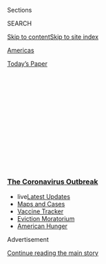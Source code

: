 <div id="app">

<div>

<div>

<div>

<div class="NYTAppHideMasthead css-1q2w90k e1suatyy0">

<div class="section css-ui9rw0 e1suatyy2">

<div class="css-eph4ug er09x8g0">

<div class="css-6n7j50">

</div>

<span class="css-1dv1kvn">Sections</span>

<div class="css-10488qs">

<span class="css-1dv1kvn">SEARCH</span>

</div>

[Skip to content](#site-content)[Skip to site
index](#site-index)

</div>

<div id="masthead-section-label" class="css-1wr3we4 eaxe0e00">

[Americas](https://www.nytimes3xbfgragh.onion/section/world/americas)

</div>

<div class="css-10698na e1huz5gh0">

</div>

</div>

<div id="masthead-bar-one" class="section hasLinks css-15hmgas e1csuq9d3">

<div class="css-uqyvli e1csuq9d0">

</div>

<div class="css-1uqjmks e1csuq9d1">

</div>

<div class="css-9e9ivx">

[](https://myaccount.nytimes3xbfgragh.onion/auth/login?response_type=cookie&client_id=vi)

</div>

<div class="css-1bvtpon e1csuq9d2">

[Today’s
Paper](https://www.nytimes3xbfgragh.onion/section/todayspaper)

</div>

</div>

</div>

</div>

<div data-aria-hidden="false">

<div id="site-content" data-role="main">

<div>

<div class="css-1aor85t" style="opacity:0.000000001;z-index:-1;visibility:hidden">

<div class="css-1hqnpie">

<div class="css-epjblv">

<span class="css-17xtcya">[Americas](/section/world/americas)</span><span class="css-x15j1o">|</span><span class="css-fwqvlz">Coronavirus
in Brazil: What You Need to
Know</span>

</div>

<div class="css-k008qs">

<div class="css-1iwv8en">

<span class="css-18z7m18"></span>

<div>

</div>

</div>

<span class="css-1n6z4y">https://nyti.ms/3eeU0hD</span>

<div class="css-1705lsu">

<div class="css-4xjgmj">

<div class="css-4skfbu" data-role="toolbar" data-aria-label="Social Media Share buttons, Save button, and Comments Panel with current comment count" data-testid="share-tools">

  - 
  - 
  - 
  - 
    
    <div class="css-6n7j50">
    
    </div>

  - 

</div>

</div>

</div>

</div>

</div>

</div>

<div class="css-13pd83m">

<div class="css-l9svim">

### [<span class="css-pa1jbp"><span class="css-1rxm0ex">The Coronavirus</span><span class="css-1rxm0ex"> Outbreak</span></span>](https://www.nytimes3xbfgragh.onion/news-event/coronavirus?name=styln-coronavirus-national&region=TOP_BANNER&block=storyline_menu_recirc&action=click&pgtype=Article&impression_id=4ef19c10-f1d0-11ea-bd53-232e4c613195&variant=undefined)

  - <span class="css-ousu42"><span class="css-12clwdu">live</span>[Latest
    Updates](https://www.nytimes3xbfgragh.onion/2020/09/08/world/covid-19-coronavirus.html?name=styln-coronavirus-national&region=TOP_BANNER&block=storyline_menu_recirc&action=click&pgtype=Article&impression_id=4ef1c320-f1d0-11ea-bd53-232e4c613195&variant=undefined)</span>
  - <span class="css-ousu42">[Maps and
    Cases](https://www.nytimes3xbfgragh.onion/interactive/2020/us/coronavirus-us-cases.html?name=styln-coronavirus-national&region=TOP_BANNER&block=storyline_menu_recirc&action=click&pgtype=Article&impression_id=4ef1c321-f1d0-11ea-bd53-232e4c613195&variant=undefined)</span>
  - <span class="css-ousu42">[Vaccine
    Tracker](https://www.nytimes3xbfgragh.onion/interactive/2020/science/coronavirus-vaccine-tracker.html?name=styln-coronavirus-national&region=TOP_BANNER&block=storyline_menu_recirc&action=click&pgtype=Article&impression_id=4ef1c322-f1d0-11ea-bd53-232e4c613195&variant=undefined)</span>
  - <span class="css-ousu42">[Eviction
    Moratorium](https://www.nytimes3xbfgragh.onion/2020/09/02/your-money/eviction-moratorium-covid.html?name=styln-coronavirus-national&region=TOP_BANNER&block=storyline_menu_recirc&action=click&pgtype=Article&impression_id=4ef1c323-f1d0-11ea-bd53-232e4c613195&variant=undefined)</span>
  - <span class="css-ousu42">[American
    Hunger](https://www.nytimes3xbfgragh.onion/interactive/2020/09/02/magazine/food-insecurity-hunger-us.html?name=styln-coronavirus-national&region=TOP_BANNER&block=storyline_menu_recirc&action=click&pgtype=Article&impression_id=4ef1c324-f1d0-11ea-bd53-232e4c613195&variant=undefined)</span>

</div>

</div>

<div id="top-wrapper" class="css-1sy8kpn">

<div id="top-slug" class="css-l9onyx">

Advertisement

</div>

[Continue reading the main
story](#after-top)

<div class="ad top-wrapper" style="text-align:center;height:100%;display:block;min-height:250px">

<div id="top" class="place-ad" data-position="top" data-size-key="top">

</div>

</div>

<div id="after-top">

</div>

</div>

<div>

<div id="sponsor-wrapper" class="css-1hyfx7x">

<div id="sponsor-slug" class="css-19vbshk">

Supported by

</div>

[Continue reading the main
story](#after-sponsor)

<div id="sponsor" class="ad sponsor-wrapper" style="text-align:center;height:100%;display:block">

</div>

<div id="after-sponsor">

</div>

</div>

<div class="css-186x18t">

</div>

<div class="css-1vkm6nb ehdk2mb0">

# Coronavirus in Brazil: What You Need to Know

</div>

How did Brazil become a global epicenter of the outbreak? After seeming
to ease, is the virus making a comeback?

<div class="css-18e8msd">

<div class="css-vp77d3 epjyd6m0">

<div class="css-1baulvz">

By <span class="css-1baulvz last-byline" itemprop="name">Manuela
Andreoni</span>

</div>

</div>

  - Sept. 1,
    2020

  - 
    
    <div class="css-4xjgmj">
    
    <div class="css-pvvomx" data-role="toolbar" data-aria-label="Social Media Share buttons, Save button, and Comments Panel with current comment count" data-testid="share-tools">
    
      - 
      - 
      - 
      - 
        
        <div class="css-6n7j50">
        
        </div>
    
      - 
    
    </div>
    
    </div>

</div>

</div>

<div class="section meteredContent css-1r7ky0e" name="articleBody" itemprop="articleBody">

<div class="css-19qgada">

### Here’s what you need to know:

  - [A world leader in infections and deaths.](#link-6cf7a36a)
  - [The president scorned the virus, then got it
    himself.](#link-7aa8053f)
  - [How did Brazil get here?](#link-1c5e3f23)
  - [What is the country doing to fight the outbreak?](#link-6a723006)
  - [What have been the consequences of Brazil’s
    response?](#link-41ddb021)

</div>

<div class="css-79elbk" data-testid="photoviewer-wrapper">

<div class="css-z3e15g" data-testid="photoviewer-wrapper-hidden">

</div>

<div class="css-1a48zt4 ehw59r15" data-testid="photoviewer-children">

![<span class="css-16f3y1r e13ogyst0" data-aria-hidden="true">Gravediggers
and mourners at a burial in São Paulo in
July.</span><span class="css-cnj6d5 e1z0qqy90" itemprop="copyrightHolder"><span class="css-1ly73wi e1tej78p0">Credit...</span><span>Victor
Moriyama for The New York
Times</span></span>](https://static01.graylady3jvrrxbe.onion/images/2020/08/18/world/00brazil-explainer-new/merlin_174332442_11f6fd1f-a6a6-4e92-ac6f-8e741930dbb0-articleLarge.jpg?quality=75&auto=webp&disable=upscale)

</div>

</div>

<div class="css-1fanzo5 StoryBodyCompanionColumn">

<div class="css-53u6y8">

## A world leader in infections and deaths.

Latin America became [an epicenter of the coronavirus
pandemic](https://www.nytimes3xbfgragh.onion/2020/05/12/world/americas/latin-america-virus-death.html)
in May, driven by [Brazil’s ballooning
caseload](https://www.nytimes3xbfgragh.onion/interactive/2020/world/americas/brazil-coronavirus-cases.html),
as the number of known infections in Europe fell. Six months after its
first known case, Brazil has had at least 3.9 million cases — more than
all of Europe — and over 121,000 deaths.

The day after the country passed 100,000 deaths, President Jair
Bolsonaro posted a message on
[Facebook](https://www.facebookcorewwwi.onion/jairmessias.bolsonaro/posts/2045837842231858)
defending his government’s response to the virus. “There was no shortage
of resources, equipment or medication,” he wrote.

In early June, Brazil<span class="css-8l6xbc evw5hdy0"> </span>began
averaging about 1,000 deaths per day from Covid-19, joining the United
States — and later India<span class="css-8l6xbc evw5hdy0"> </span>— as
the countries with the world’s worst death toll.

Then came signs the spread of the virus was easing in Brazil.

By late August, the Ministry of Health said the weekly number of cases
had finally started to fall. Thirteen of the country’s 26 states have
seen cases decrease; another seven, and the capital, Brasília, have been
stable.

</div>

</div>

<div class="css-1fanzo5 StoryBodyCompanionColumn">

<div class="css-53u6y8">

“We need to see how the disease will behave in the next two or three
weeks to confirm there is a significant drop,” Secretary of Health
Surveillance Arnaldo Medeiros told reporters.

The trend was confirmed by an Imperial College London study that put
Brazil’s contagion rate below 1.0, local news media reported. That means
every 100 people infected with the virus are passing it on to fewer than
100 additional people, slowing the epidemic.

Now, numbers from Brazil’s surveillance system on the hospitalization of
people with respiratory syndromes suggest that some cities might be
facing a new wave of the virus. Because the surveillance system does not
depend on testing for the virus, it can be quicker to spot trends.

The data suggests that, in some state capitals, like Rio de Janeiro, the
number of cases has plateaued at a high level. Other, like Maceió and
Palmas, are now reporting a similar or even a higher number of cases
then they had in their first wave.

Marcelo Gomes, who analyses data at Fiocruz, a government institute that
studies health care trends, says the numbers are a warning that the
recent fall in the number of Covid-19 cases should not be taken as
“carte blanche” to resume normal life.

</div>

</div>

<div class="css-1fanzo5 StoryBodyCompanionColumn">

<div class="css-53u6y8">

“The numbers only fell because we acted,” he said. “If we change our
attitude again the number of cases can go up
again.”

<div id="NYT_MAIN_CONTENT_1_REGION" class="css-9tf9ac">

<div>

<div id="styln-covid-updates-world" class="section interactive-content interactive-size-medium css-1ftcdic">

<div class="css-17ih8de interactive-body">

<div id="styln-briefing-block" data-asset-id="QXJ0aWNsZTpueXQ6Ly9hcnRpY2xlLzczNDIwODc0LTQ1NGYtNTQ4Ny1hYzExLTM0Mzg2ODUxZDI3ZA==">

<div class="briefing-block-header-section">

# [Latest Updates: The Coronavirus Outbreak](https://www.nytimes3xbfgragh.onion/2020/09/08/world/covid-19-coronavirus.html?action=click&pgtype=Article&state=default&region=MAIN_CONTENT_1&context=storylines_live_updates)

<div class="briefing-block-ts">

Updated 2020-09-08T12:22:35.182Z

</div>

</div>

  - [Trillions of dollars separate lawmakers’ proposals for virus
    relief.](https://www.nytimes3xbfgragh.onion/2020/09/08/world/covid-19-coronavirus.html?action=click&pgtype=Article&state=default&region=MAIN_CONTENT_1&context=storylines_live_updates#link-46162376)
  - [Nine drugmakers pledge to thoroughly vet any coronavirus
    vaccine.](https://www.nytimes3xbfgragh.onion/2020/09/08/world/covid-19-coronavirus.html?action=click&pgtype=Article&state=default&region=MAIN_CONTENT_1&context=storylines_live_updates#link-679303d7)
  - [‘The lockdown killed my father’: Farmer suicides add to India’s
    virus
    misery.](https://www.nytimes3xbfgragh.onion/2020/09/08/world/covid-19-coronavirus.html?action=click&pgtype=Article&state=default&region=MAIN_CONTENT_1&context=storylines_live_updates#link-1c973131)

<div class="briefing-block-footer">

<div class="briefing-block-footer-meta">

[See more
updates](https://www.nytimes3xbfgragh.onion/2020/09/08/world/covid-19-coronavirus.html?action=click&pgtype=Article&state=default&region=MAIN_CONTENT_1&context=storylines_live_updates)

</div>

<div class="briefing-block-briefinglinks">

<span>More live coverage:</span>
[Markets](https://www.nytimes3xbfgragh.onion/live/2020/09/08/business/stock-market-today-coronavirus?action=click&pgtype=Article&state=default&region=MAIN_CONTENT_1&context=storylines_live_updates)

</div>

</div>

</div>

</div>

</div>

</div>

</div>

Shopping malls and restaurants reopened and beaches started to draw
crowds again,

And so far, four states have allowed schools to reopen — but mostly
private ones, which cater to less than 20 percent of children in a
state. Twelve states have announced plans to reopen at least some
schools by October.

In several cities, teachers have gone to court in an effort not to be
forced to return to classrooms while the virus is still spreading. In
Manaus, public-school teachers have protested the reopening of schools
after several people who went back to work tested positive for the
virus.

The virus has also spread to the vast countryside and in smaller towns.
Now, almost all of Brazil’s more than 5,600 cities have reported
Covid-19 cases.

More than 90 percent of Brazil’s cities lack intensive care units, and
more than half didn’t have ventilators until February, according to a
study by Fiocruz.<span class="css-8l6xbc evw5hdy0"> </span>Some
[hospital systems have come close to running
out](https://www1.folha.uol.com.br/cotidiano/2020/06/noves-estados-estao-com-mais-de-80-das-utis-lotadas.shtml)of
intensive care
beds.

</div>

</div>

<div class="audioFigureHeading">

<div class="css-1et479a">

![](https://static01.graylady3jvrrxbe.onion/images/2017/01/29/podcasts/the-daily-album-art/the-daily-album-art-articleInline-v2.jpg?quality=75&auto=webp&disable=upscale)

</div>

### Listen to ‘The Daily’: What Went Wrong in Brazil

<span class="css-59o34k">Despite a history of success in public health
crises, the country has one of the world’s worst coronavirus
outbreaks.</span>

</div>

<div class="css-qe9gm7">

<div>

<div class="css-1g7y0i5 e1drnplw0">

<div class="css-1ceswkc e1drnplw1">

</div>

<div class="css-f2fzwx e1drnplw2">

<div data-aria-labelledby="modal-title" data-role="region">

<div id="modal-title" class="css-mln36k">

transcript

</div>

<div class="css-pbq7ev">

</div>

<span>Back to The
Daily</span>

<div class="css-f6lhej">

<div class="css-1ialerq">

<div class="css-1701swk">

bars

</div>

<div>

<div class="css-1t7yl1y">

0:00/29:24

</div>

<div class="css-og85jy">

\-29:24

</div>

</div>

</div>

</div>

<div class="css-15fbio0">

<div class="css-1p4nyns">

transcript

## Listen to ‘The Daily’: What Went Wrong in Brazil

### Hosted by Michael Barbaro; produced by Rachel Quester and Adizah Eghan, with help from Robert Jimison and Sydney Harper; and edited by Liz O. Baylen and Lisa Tobin

#### Despite a history of success in public health crises, the country has one of the world’s worst coronavirus outbreaks.

</div>

  - michael barbaro  
    From The New York Times, I’m Michael Barbaro. This is “The Daily.”
    
    Today: Brazil has a long and distinguished history of navigating
    public health crises, until now. Ernesto Londoño on what went wrong
    with the coronavirus.
    
    It’s Thursday, July 2.
    
    OK, Ernesto, as we’re talking, Brazil is second only to the U.S. in
    cases of Covid-19. Where do we need to start to understand how we
    got here?

  - ernesto londoño  
    Well, Michael, while we’re seeing kind of the first concerns about
    coronavirus rippling beyond China, it was the farthest thing from
    Brazilians’ minds. You know, it’s the peak of summer in the southern
    hemisphere and especially in February —

  - archived recording  
    \[CARNIVAL MUSIC\]

ernesto londoño

People are in party mode.

  - archived recording  
    \[CARNIVAL MUSIC\]

ernesto londoño

You know, all across Brazil in the big cities, people are celebrating
Carnival, which turns into this weeks-long celebration.

You know, the beaches are thronged. There’s block parties on the street
where everybody is dancing, and there’s a lot of people kissing
strangers. Everybody is sort of a sweaty mess. There’s a lot of heavy
drinking. And just about the time when people are starting to sort of
nurse their post-Carnival hangover in late February, the first case is
diagnosed in São Paolo, in Brazil’s largest city. And the first case
involves a man who had traveled home from Italy. And I don’t think there
were panic alarms that went off initially, but that quickly changed in
early March. And it changed as a result of an extraordinary trip.

The Brazilian president, Jair Bolsonaro, traveled with a large entourage
to Florida, where he dined in Mar-a-Lago with President Trump.

  - archived recording (donald trump)  
    He’s doing a fantastic job, great job. Brazil loves him, and the
    U.S.A. loves him.

michael barbaro

And as they come back from that trip, a number of people who have been
part of that delegation start testing positive.

  - archived recording 1  
    The latest sign of the spread of the virus is it is reaching and
    threatening the most powerful offices in the world.

  - archived recording 2  
    There are new virus concerns stemming from the meeting President
    Trump had with a delegation from Brazil in Florida.

  - archived recording 3  
    This video shows Mr. Trump last weekend at Mar-a-Lago next to a man
    who has since tested positive for the virus. He is the press
    secretary for Brazil’s president.

  - archived recording 4  
    We now know that a dozen Brazilians who were there have tested
    positive for the virus.

ernesto londoño

So Brazil really becomes sort of consumed because their leadership, the
people running the country all of a sudden started falling sick. But
even as the virus is clearly within the halls of power, the president is
not expressing any alarm. Quite the contrary.

  - archived recording (jair bolsonaro)  
    \[IN PORTUGUESE\]

  - archived recording (translator)  
    My obligation as head of state is to anticipate problems, to bring
    the truth to the Brazilian people. But this truth should not incite
    panic.

ernesto londoño

President Bolsonaro starts calling this virus something that the media
was obsessed with in order to bring down his popularity numbers.

  - archived recording (jair bolsonaro)  
    \[IN PORTUGUESE\]

ernesto londoño

He called it a fantasy. He said, this is a measly cold. He said, even if
I were to get this virus, because I have an athlete’s background, I
would shake it off within days.

michael barbaro

Huh.

  - archived recording (jair bolsonaro)  
    \[IN PORTUGUESE\]

ernesto londoño

(PARAPHRASING PRESIDENT JAIR BOLSONARO) This is nothing to worry about,
and this is not something that justifies shutting the country down for.

And on the other hand, you had mayors and governors saying, actually, we
have to listen to the scientists. We have to shut down businesses. We
have to keep people home. We have to act now if we want to save lives.
But it was really hard to enforce when you had the president trying to
persuade Brazilians that this was all a mistake and that they shouldn’t
be listening to these local leaders.

So what this did was it really polarized Brazilian society. You had
people who are very loyal to the president, essentially taking his side
and sort of feeling empowered not to be quarantined, not to have to stay
at home, not to have to give up their jobs. But on the other hand, you
had a lot of people who despise the president and who became very
worried.

So by late March, something really striking started happening across the
country in big cities.

  - archived recording  
    \[PROTESTORS BANGING ON POTS\]

ernesto londoño

People protesting by banging pots from their windows. It was the only
way that people who were actually taking this virus seriously and were
worried about it could make their voices viewed. So every night like
clockwork at about 8:30 p.m., I would hear from my window people banging
pots and screaming, out with Bolsonaro, out with Bolsonaro\!

And it was a really striking sounded. It almost sounded primal. It was
like these voices piercing through the night, and voices that kind of
conveyed a degree of despair and anguish.

  - archived recording  
    \[PROTESTORS BANGING ON POTS\]

ernesto londoño

So that’s when we start seeing that much of the country was not feeling
safe in Bolsonaro’s hands at a moment of crisis.

michael barbaro

And did this approach from the president, from Bolsonaro, did it
surprise you?

ernesto londoño

Well, I think we’ve learned not to be terribly surprised by anything
that Bolsonaro does. As you might remember, he’s a far-right populist
leader who has been very divisive ever since he was elected in 2018. But
it was very surprising that Brazil would be caught flat-footed in a
health care crisis of this magnitude. And the reason for that is that
the country has, in the past, risen to the challenge of very serious
health care challenges, and deployed its pretty robust and very
sophisticated public health care service to go after really complicated
problems with very innovative solutions.

I’ll give you a couple of examples. Back in the ‘90s when the first
H.I.V. medicines were on the market and were allowing people to live
healthy and productive lives, these drugs were very expensive for people
in poor countries. And Brazil took a pretty maverick approach to this.
Brazil essentially challenged to the drug companies and said, we think
that this is a matter of human rights, and people should have access to
lifesaving medicine without having to fill your pockets for years on
end. So that argument was so powerful. It led to drug manufacturers
making concessions, and that led to these drugs becoming cheaper and
more widely available. And Brazil scored a pretty significant victory on
the world stage by taking what was a pretty bold stance at the time.

More recently, Brazil had to contend with the Zika crisis, which led to
babies being born with deformities that were very, very difficult to
manage. And once again, it threw everything it had in the way of
scientific expertise. And one of the most interesting solutions that
Brazil came up with was genetically modified mosquitoes. And the plan
was that by creating a genetically altered breed of mosquitoes, they
would be preventing the dangerous types of mosquitoes from reproducing,
and in doing so, sort of gradually stamp out Zika from areas where
people were catching it.

So in recent decades, Brazil has been regarded as a really top-tier
player when it came to standing up to really complicated health care
challenges and to rising to the challenge, even for a country that has
enormous problems. You know, lots of people live in poverty. Lots of
people don’t have access to clean water. But when it came to saving
lives, Brazil has a proven track record of acting in a bold and decisive
way.

But this year, we’ve seen something very different.

michael barbaro

We’ll be right back.

So Ernesto, what explains why Brazil’s leader would take this
essentially denialist approach to the pandemic, especially in light of
Brazil’s very long history of so aggressively confronting public health
crises?

ernesto londoño

Bolsonaro was elected as a typical populist, who took the reins of a
country that had been reeling from a really brutal economic recession
and was only starting to sort of sputter back to life on his watch. So I
think for him and his followers, the idea of an economic unraveling on
his watch, considering how polarizing a figure he is, was just ruinous.
I think he felt that if businesses shut down and jobs disappeared in
very significant numbers, his base of support would crumble. And I think
another element that might inform Bolsonaro’s behavior is he’s somebody
who has always looked up to President Trump for cues on how he should
respond to things.

michael barbaro

Interesting.

ernesto londoño

And President Trump was also taking the approach that this virus was not
that big a deal, that this was going to disappear by itself. So you
know, there’s a striking similarity in how these two embattled leaders
are selling this crisis to their bases and to the broader audience that
listens to them.

michael barbaro

Right. And in both cases, and it sounds like especially for Bolsonaro, a
strong economy is the basis for his staying in office, for being a
leader. And a strong economy and a very strong reaction to this pandemic
are almost, by definition, incompatible. So in his mind, the greatest
threat to his power is an economy that starts to sputter and stop, not a
virus that may infect and start to kill the people of Brazil?

ernesto londoño

That’s right, but there’s another element at play here. President
Bolsonaro has been consumed by political scandals, pretty much from the
beginning of his administration. And in recent months, he’s begun to
face some legislative and criminal investigations that have called into
question his ability to serve out his term. One of these involves an
investigation into a money laundering scheme that one of his sons is a
target for. And the president is also now being investigated by the
Supreme Court over his efforts to switch a police chief, in what his
former justice minister thought was an abuse of power and an effort to
shield his family members and allies from corruption investigations.

So as the virus really starts taking hold of the country, you’re left
with a president who is also in a really politically precarious
situation, and who is clinging onto his hopes for a strong economy — an
economy that won’t go off the rails — because he sees that as the key to
his political survival.

michael barbaro

So given all that, Ernesto, how does Bolsonaro’s approach here play out
inside Brazil’s public health system? What does it look like?

ernesto londoño

Well, you have this extraordinary split-screen reality. On the one hand,
you have the health minister going on television every night during
press conferences —

  - archived recording (luiz mandetta)  
    (IN PORTUGUESE) There is nothing that will influence this response
    more than how the Brazilian society will behave in the next month or
    in a few days.

ernesto londoño

— preaching the merits of social distancing, saying quarantines are the
only tried-and-tested tool we can throw at this virus right now, people
who can stay at home should stay at home, business shutdowns make
perfect sense.

  - archived recording (luiz mandetta)  
    (IN PORTUGUESE) We need to have focus, discipline and science.

ernesto londoño

So you essentially had a health minister who was adhering to the
conventional wisdom and the scientific consensus on what countries
should be doing.

  - archived recording (luiz mandetta)  
    (IN PORTUGUESE) So that we can get out of this situation together.

ernesto londoño

On the other hand, you had the president leaving the palace and joining
pro-government demonstrations.

  - archived recording  
    \[CHEERING\]

ernesto londoño

You had him shaking hands. He certainly wasn’t wearing a mask at that
point.

And the only thing he’s really expressing interest in as sort of a cure
for the virus is the anti-malaria drug hydroxychloroquine, which he goes
as far as ordering the armed forces to mass produce, even though there’s
really no scientific consensus that this is a good idea. And there’s
some signals that it could actually be dangerous for coronavirus
patients. So it became this unsustainable rift where people were asking
the health minister, how on earth should we expect Brazilians to listen
to what you’re asking them to do when they’re seeing their president
take the exact opposite approach?

And it reaches a breaking point in mid-April. The health minister, in
the midst of a rising epidemic that is starting to spiral out of
control, gets fired.

michael barbaro

Huh.

  - archived recording (luiz mandetta)  
    \[IN PORTUGUESE\]

ernesto londoño

You know, and on his way out, he delivered a pretty blistering
indictment of the president’s handling of this. And he essentially said,
I stayed in as long as I could to try to keep Brazil on a responsible
path, to try to work within the margins of my authorities, but I can no
longer serve under this president because we are too far apart when it
comes to our vision and our values on this.

  - archived recording (luiz mandetta)  
    Thank you very much, and thank you very much to the ministry of
    health.

ernesto londoño

So with the first health minister getting tossed out, the president
appoints a new minister who’s a physician, who had very little name
recognition and had never sort of run a large bureaucracy. He often
looks like he has a deer-in-the-headlights look. Brazilians started
making fun of him in memes online. It just never felt like he was
getting any traction or laying out a vision. And just short of
completing a month on the job, he convenes a press conference and says —

  - archived recording (nelson teich)  
    (IN PORTUGUESE) Life is made of choices, and today I chose to leave.
    So you tell me if I didn’t do my best during this phase, during this
    period.

ernesto londoño

(PARAPHRASING NELSON TEICH) This is as far as I can go.

  - archived recording (nelson teich)  
    (IN PORTUGUESE) Its not easy to be heading a secretariat like this
    in such a difficult period.

ernesto londoño

Doesn’t really give a clear explanation for why he’s leaving, but it’s
pretty clear that he, too, just couldn’t live with being the face of
this response that was being led by the president.

  - archived recording (nelson teich)  
    It was an honor for me to have been part of this. Thank you.

michael barbaro

So this is definitively not going well. You’re churning through two
health ministers in the middle of a deadly pandemic.

ernesto londoño

Yeah, and the numbers are just spiraling.

  - archived recording 1  
    Brazil now has the most cases of coronavirus in South America with
    more than 5,800 confirmed Covid-19 cases and growing.

  - archived recording 2  
    A new study out over the last couple of days showing that Brazil
    might have eight times more cases that have so far been recorded.

  - archived recording 3  
    Brazil has officially reported about 4,500 deaths. The true number
    are believed to be much higher, due to the lack of testing.

  - archived recording 4  
    Topping 90,000 confirmed cases and with more than 6,000 deaths.

  - archived recording 5  
    100,000 with more than 7,000 deaths.

  - archived recording 6  
    Brazil now has more confirmed cases of coronavirus deaths than
    China.

ernesto londoño

You know, at this point —

  - archived recording  
    Well, as the number of coronavirus cases goes up in Brazil, so does
    the threat to communities in the Amazon region.

ernesto londoño

— you start seeing real strain in some states.

  - archived recording  
    Already, the biggest city, Manaus, has seen its health system
    collapse.

ernesto londoño

Up in the Amazon, for example, grave diggers started digging mass graves
because people were dying so quickly that officials were completely
overwhelmed at hospitals and funeral homes.

  - archived recording  
    In Rio de Janeiro, hundreds of men, women, and children stood on a
    line to get food and water.

ernesto londoño

So —

  - archived recording  
    Health systems across the country are struggling.

ernesto londoño

— you know, across the country in some cities, panic really starts
setting in.

  - archived recording  
    But experts don’t expect Brazil to reach the peak for a few weeks
    yet.

ernesto londoño

And at the national level, the health ministry is without a minister.
And instead of appointing another expert in the field, the president
leaves the ministry in the hands of an active duty army general who was
an expert in logistics but had no real track record when it came to
medicine. And one of the first things the ministry does when it is
essentially run by this army general is endorse this anti-malaria pill,
hydroxychloroquine, and say that health care professionals in the
country should give it to all coronavirus patients who want it at any
stage of contagion.

michael barbaro

So on his third try, he finally found a health minister willing to take
that position.

ernesto londoño

Absolutely. And he had a general on the job, and the general had to take
orders from the president.

michael barbaro

And has Bolsonaro backtracked at all as these infection numbers have
surged, as the death toll has risen? Or has he stayed with this same
approach as he started with?

ernesto londoño

There have been times when he has acknowledged that this is a very
significant problem and this is a crisis, but he has been very
consistent in saying that it is crucial to save the economy and to put
economic recovery ahead of fighting the virus.

At one point, when there had been sort of a milestone in the death toll,
somebody asked him outside the palace what he thought, and he said, so
what? What do you want me to do? My name might be Messiah, which was a
reference to his middle name, but I’m not here to perform miracles.
Earlier this month, Bolsonaro said, I regret the loss of life. But at
the end of the day, this is everybody’s destiny.

michael barbaro

Everybody eventually dies is what he’s saying.

ernesto londoño

Yes. So he hasn’t really backtracked. And I think in the long run, what
some political experts think is that he is betting on the possibility
that when the real economic pain is felt — six months, a year down the
road, when it becomes clear just how big of a beating Brazilians took —
that Brazilians may take out their wrath on the governors and the mayors
who imposed these quarantines, and that the president may be able to
sort of carve out a role for himself as the person who consistently
wanted to save jobs, wanted to keep the economy on track. And I think
it’s too early to tell. As a political strategy, that may pay
dividends down the road.

michael barbaro

Ernesto, I’m curious if you think that given Brazil’s history of beating
back public health crises, that under different leadership — not a
president like Bolsonaro who is skeptical of the science and who
explicitly puts economics over public health — that Brazil would be in a
very different place right now?

ernesto londoño

Well, I think it bears watching what other countries in the region have
done. And there’s cases where governments had very decisive and
well-thought-out responses that are wrestling with very high numbers. So
there’s something kind of mystifying about where this virus strikes with
wrath, even in the face of a decisive and sophisticated response.

I think one common theme we’re seeing that certainly applies to Brazil
is countries with very stark inequality have had a harder time reigning
the virus in. You have to think about kind of the way Brazilian cities
are laid out. You have many Brazilians living in impoverished, teeming
communities where people are sort of stacked up together, where they
live numerous families to a small dwelling. And this virus has
underscored the privilege some Brazilians have in adhering to
conventional social distancing norms and the extent to which, for many
Brazilians, for millions of them, it’s just not a possibility.

But there’s no question that Brazil had the expertise, had a track
record of responding to health care challenges in a really decisive way.
And it never really mounted a response that was coherent or
sophisticated. It’s been mired in this political fight that has
prevented it from having a plan that makes sense to people, a plan it
can explain to its population.

At the end of the day, without a clear national policy, without a
political consensus, and without effective enforcement mechanisms for
some of these quarantines and lockdowns, there was no reining in the
virus.

But pretty much everybody I spoke to who has spent years working in
health care policy in Brazil said, we were equipped and ready and
trained to rise to the challenge. There was so much we could have done
in the precious early days of the epidemic to strike back, to prepare
and to save lives.

\[music\]

michael barbaro

Ernesto, thank you very much. We appreciate it.

ernesto londoño

My pleasure, Michael.

michael barbaro

As of Wednesday, the number of infections in Brazil has risen to 1.4
million, and the number of deaths has surpassed 60,000, confirming
Brazil’s outbreak as the second worst in the world, after the United
States. We’ll be right back.

Here’s what else you need to know today.

  - archived recording (bill de blasio)  
    So I want to make very clear, we cannot go ahead at this point in
    time with indoor dining in New York City. Look, even a week ago,
    honestly, I was hopeful we could. But the news we have gotten from
    around the country gets worse and worse all the time.

michael barbaro

As U.S. infections continue to break records, New York City delayed a
plan to resume indoor dining, Miami Beach reinstated a curfew to keep
residents from congregating at night, and California shut down bars and
indoor dining in 19 counties. During a news conference on Wednesday,
California’s governor Gavin Newsom said that he knew the decision would
be disappointing.

  - archived recording (gavin newsom)  
    And I deeply respect people’s liberty, their desire to go back to
    the way things once were. But I cannot impress upon you more, our
    actions have an impact on other people.

michael barbaro

As of Wednesday night, the U.S. death toll from the virus neared
128,000.

  - archived recording  
    \[PROTESTORS IN HONG KONG\]

michael barbaro

A new national security law, imposed on Hong Kong by China, was put to
the test on Wednesday as thousands of protesters took to the streets
there, demanding greater freedom and independence from China.

The law, which went into effect on Tuesday, forbids a wide variety of
activities, including chanting slogans and carrying banners that China
considers seditious. At times, citing the new law, police arrested about
370 people, including a 15-year-old girl waving a flag, calling for Hong
Kong’s independence.

“The Daily” is made by Theo Balcomb, Andy Mills, Lisa Tobin, Rachel
Quester, Lynsea Garrison, Annie Brown, Clare Toeniskoetter, Paige
Cowett, Michael Simon Johnson, Brad Fisher, Larissa Anderson, Wendy
Dorr, Chris Wood, Jessica Cheung, Stella Tan, Alexandra Leigh Young,
Jonathan Wolfe, Lisa Chow, Eric Krupke, Mark George, Luke Vander Ploeg,
Adizah Eghan, Kelly Prime, Julia Longoria, Sindhu Gnanasambandan, M.K.
Davis Lin, Austin Mitchell, Sayre Quevedo, Neena Pathak, Dan Powell,
Dave Shaw, Sydney Harper, Daniel Guillemette, Hans Buetow, Robert
Jimison, Mike Benoist, Bianca Giaever, Asthaa Chaturvedi and Rachelle
Bonja. Our theme music is by Jim Brunberg and Ben Landsverk of Wonderly.
Special thanks to Sam Dolnick, Mikayla Bouchard, Lauren Jackson, Julia
Simon, Mahima Chablani, Nora Keller and Lis Moriconi.

That’s it for “The Daily.” I’m Michael Barbaro. See you on Monday after
the holiday.

</div>

</div>

</div>

</div>

</div>

</div>

<div class="css-1fanzo5 StoryBodyCompanionColumn">

<div class="css-53u6y8">

The country’s response to the crisis [has been widely criticized at home
and
abroad](https://www.nytimes3xbfgragh.onion/2020/07/02/podcasts/the-daily/brazil-coronavirus.html).
Mr. Bolsonaro has [dismissed the
danger](https://www.nytimes3xbfgragh.onion/2020/04/01/world/americas/brazil-bolsonaro-coronavirus.html)
posed by the virus, [sabotaged quarantine
measures](https://www.nytimes3xbfgragh.onion/2020/05/16/world/americas/virus-brazil-deaths.html)
adopted at the state level and called on Brazilians to continue working
to keep the economy from
collapsing.

</div>

</div>

<div class="css-1fanzo5 StoryBodyCompanionColumn">

<div class="css-53u6y8">

## The president scorned the virus, then got it himself.

</div>

</div>

<div class="css-79elbk" data-testid="photoviewer-wrapper">

<div class="css-z3e15g" data-testid="photoviewer-wrapper-hidden">

</div>

<div class="css-1a48zt4 ehw59r15" data-testid="photoviewer-children">

<div class="css-1xdhyk6 erfvjey0">

<span class="css-1ly73wi e1tej78p0">Image</span>

<div class="css-zjzyr8">

<div data-testid="lazyimage-container" style="height:257.77777777777777px">

</div>

</div>

</div>

<span class="css-16f3y1r e13ogyst0" data-aria-hidden="true">In a
Facebook video, President Jair Bolsonaro showed he was taking
hydroxychloroquine after testing positive for the
coronavirus.</span><span class="css-cnj6d5 e1z0qqy90" itemprop="copyrightHolder"><span class="css-1ly73wi e1tej78p0">Credit...</span><span>via
Facebook</span></span>

</div>

</div>

<div class="css-1fanzo5 StoryBodyCompanionColumn">

<div class="css-53u6y8">

The president disclosed on July 7 that he had the coronavirus,
turbocharging the debate over his [cavalier
handling](https://www.nytimes3xbfgragh.onion/2020/04/01/world/americas/brazil-bolsonaro-coronavirus.html?searchResultPosition=1)
of the pandemic.

Mr. Bolsonaro, 65, said he had taken a test after experiencing fatigue,
muscle pain and a fever. He said the demands of his job had put him at
risk.

<div id="NYT_MAIN_CONTENT_2_REGION" class="css-9tf9ac">

<div>

</div>

</div>

Three days before he tested positive, Mr. Bolsonaro had attended a
luncheon hosted by the American ambassador in Brazil to celebrate the
Fourth of July. In photos, participants are seen standing
shoulder-to-shoulder or embracing, without wearing masks.

During the time he was sick,<span class="css-8l6xbc evw5hdy0">
</span>Mr. Bolsonaro was seen outside without a mask and [talking to
other
people](https://www1.folha.uol.com.br/poder/2020/07/com-covid-19-bolsonaro-passeia-de-moto-e-conversa-sem-mascara-com-garis-no-alvorada.shtml)on
more than one occasion. Three weeks after revealing he had been
infected, Mr. Bolsonaro said he had tested negative for the virus and
[posted a picture of
himself](https://twitter.com/jairbolsonaro/status/1286994557440348160)
holding a box of hydroxychloroquine, an unproven treatment against the
virus.

## How did Brazil get here?

</div>

</div>

<div class="css-79elbk" data-testid="photoviewer-wrapper">

<div class="css-z3e15g" data-testid="photoviewer-wrapper-hidden">

</div>

<div class="css-1a48zt4 ehw59r15" data-testid="photoviewer-children">

<div class="css-1xdhyk6 erfvjey0">

<span class="css-1ly73wi e1tej78p0">Image</span>

<div class="css-zjzyr8">

<div data-testid="lazyimage-container" style="height:257.77777777777777px">

</div>

</div>

</div>

<span class="css-16f3y1r e13ogyst0" data-aria-hidden="true">Passengers
at the Luz Station in São Paulo in
mid-June. </span><span class="css-cnj6d5 e1z0qqy90" itemprop="copyrightHolder"><span class="css-1ly73wi e1tej78p0">Credit...</span><span>Victor
Moriyama for The New York Times</span></span>

</div>

</div>

<div class="css-1fanzo5 StoryBodyCompanionColumn">

<div class="css-53u6y8">

Brazil declared a [public health
emergency](https://www1.folha.uol.com.br/equilibrioesaude/2020/02/governo-decreta-estado-de-emergencia-por-causa-de-surto-do-coronavirus.shtml)
in early March, and the<span class="css-8l6xbc evw5hdy0">
</span>Ministry of Health urged state officials to cancel public events
and put social-distancing measures in place.

</div>

</div>

<div class="css-1fanzo5 StoryBodyCompanionColumn">

<div class="css-53u6y8">

Some experts thought Brazil would be well equipped to rise to the
challenge, based on its [track record in past public health
emergencies](https://www.nytimes3xbfgragh.onion/2020/05/16/world/americas/virus-brazil-deaths.html).
It has a public health care system that, while underfunded, provides
robust coverage across the country. And it had time to study the
responses of the first countries hit by the
virus.

</div>

</div>

<div class="css-1sngw6j">

[](https://www.nytimes3xbfgragh.onion/interactive/2020/world/americas/brazil-coronavirus-cases.html)

<div class="css-1eoytci">

![](https://static01.graylady3jvrrxbe.onion/images/2020/04/20/us/brazil-coronavirus-cases-promo-1587423141828/brazil-coronavirus-cases-promo-1587423141828-articleLarge-v116.png)

</div>

<div class="css-1rha1bf">

## Brazil Coronavirus Map and Case Count

A detailed map shows the extent of the coronavirus outbreak, with charts
and tables of the number of cases and deaths.

</div>

</div>

<div class="css-1fanzo5 StoryBodyCompanionColumn">

<div class="css-53u6y8">

But Brazil’s response quickly went awry, with efforts by state
governments to combat the virus often at odds with the positions adopted
by the president.

Mr. Bolsonaro pressured public health officials to do away with social
distancing recommendations, calling Covid-19 a “measly cold.”

His response to the pandemic pitted him against governors and officials
at the Ministry of Health, who were urging people to stay home to the
extent possible. [Two health
ministers](https://www.nytimes3xbfgragh.onion/2020/05/15/world/americas/brazil-health-minister-bolsonaro.html)
left after clashes with Mr. Bolsonaro, one having been fired and one
quitting, leaving a military general with no public health training in
charge of the response.

The conflicting messages from the government, experts say, left
Brazilians uncertain about the merits of isolation measures, which led
to low
compliance.

</div>

</div>

<div class="css-1fanzo5 StoryBodyCompanionColumn">

<div class="css-53u6y8">

## What is the country doing to fight the outbreak?

</div>

</div>

<div class="css-79elbk" data-testid="photoviewer-wrapper">

<div class="css-z3e15g" data-testid="photoviewer-wrapper-hidden">

</div>

<div class="css-1a48zt4 ehw59r15" data-testid="photoviewer-children">

<div class="css-1xdhyk6 erfvjey0">

<span class="css-1ly73wi e1tej78p0">Image</span>

<div class="css-zjzyr8">

<div data-testid="lazyimage-container" style="height:289.35555555555555px">

</div>

</div>

</div>

<span class="css-16f3y1r e13ogyst0" data-aria-hidden="true">A field
hospital being built at Ibirapuera Stadium in São Paulo in
April.</span><span class="css-cnj6d5 e1z0qqy90" itemprop="copyrightHolder"><span class="css-1ly73wi e1tej78p0">Credit...</span><span>Victor
Moriyama for The New York Times</span></span>

</div>

</div>

<div class="css-1fanzo5 StoryBodyCompanionColumn">

<div class="css-53u6y8">

The Ministry of Health has yet to present a comprehensive plan to fight
the virus. One of its main initiatives has been boosting the production
of
[hydroxychloroquine](https://www.nytimes3xbfgragh.onion/2020/05/20/world/coronavirus-world-tracker.html)
and encouraging doctors in the public health care system to prescribe
it.

<div id="NYT_MAIN_CONTENT_3_REGION" class="css-9tf9ac">

<div>

<div id="styln-prism-freeform-1594220623585" class="section interactive-content interactive-size-medium css-1ftcdic">

<div class="css-17ih8de interactive-body">

<div id="prism-freeform-block-62914" class="css-19mumt8" data-role="complementary" data-storyline="The Coronavirus Outbreak" data-truncated="true" tabindex="0">

<div class="css-a8d9oz">

<div class="css-eb027h">

[](https://www.nytimes3xbfgragh.onion/news-event/coronavirus?action=click&pgtype=Article&state=default&region=MAIN_CONTENT_3&context=storylines_faq)

### The Coronavirus Outbreak ›

#### Frequently Asked Questions

Updated September 4, 2020

  - #### What are the symptoms of coronavirus?
    
      - In the beginning, the coronavirus [seemed like it was primarily
        a respiratory
        illness](https://www.nytimes3xbfgragh.onion/article/coronavirus-facts-history.html?action=click&pgtype=Article&state=default&region=MAIN_CONTENT_3&context=storylines_faq#link-6817bab5) —
        many patients had fever and chills, were weak and tired, and
        coughed a lot, though some people don’t show many symptoms at
        all. Those who seemed sickest had pneumonia or acute respiratory
        distress syndrome and received supplemental oxygen. By now,
        doctors have identified many more symptoms and syndromes. In
        April, [the C.D.C. added to the list of early
        signs](https://www.nytimes3xbfgragh.onion/2020/04/27/health/coronavirus-symptoms-cdc.html?action=click&pgtype=Article&state=default&region=MAIN_CONTENT_3&context=storylines_faq) sore
        throat, fever, chills and muscle aches. Gastrointestinal upset,
        such as diarrhea and nausea, has also been observed. Another
        telltale sign of infection may be a sudden, profound diminution
        of one’s [sense of smell and
        taste.](https://www.nytimes3xbfgragh.onion/2020/03/22/health/coronavirus-symptoms-smell-taste.html?action=click&pgtype=Article&state=default&region=MAIN_CONTENT_3&context=storylines_faq) Teenagers
        and young adults in some cases have developed painful red and
        purple lesions on their fingers and toes — nicknamed “Covid toe”
        — but few other serious symptoms.

  - #### Why is it safer to spend time together outside?
    
      - [Outdoor
        gatherings](https://www.nytimes3xbfgragh.onion/2020/05/15/us/coronavirus-what-to-do-outside.html?action=click&pgtype=Article&state=default&region=MAIN_CONTENT_3&context=storylines_faq) lower
        risk because wind disperses viral droplets, and sunlight can
        kill some of the virus. Open spaces prevent the virus from
        building up in concentrated amounts and being inhaled, which can
        happen when infected people exhale in a confined space for long
        stretches of time, said Dr. Julian W. Tang, a virologist at the
        University of Leicester.

  - #### Why does standing six feet away from others help?
    
      - The coronavirus spreads primarily through droplets from your
        mouth and nose, especially when you cough or sneeze. The C.D.C.,
        one of the organizations using that measure, [bases its
        recommendation of six
        feet](https://www.nytimes3xbfgragh.onion/2020/04/14/health/coronavirus-six-feet.html?action=click&pgtype=Article&state=default&region=MAIN_CONTENT_3&context=storylines_faq) on
        the idea that most large droplets that people expel when they
        cough or sneeze will fall to the ground within six feet. But six
        feet has never been a magic number that guarantees complete
        protection. Sneezes, for instance, can launch droplets a lot
        farther than six feet, [according to a recent
        study](https://jamanetwork.com/journals/jama/fullarticle/2763852).
        It's a rule of thumb: You should be safest standing six feet
        apart outside, especially when it's windy. But keep a mask on at
        all times, even when you think you’re far enough apart.

  - #### I have antibodies. Am I now immune?
    
      - As of right now,[ that seems likely, for at least several
        months.](https://www.nytimes3xbfgragh.onion/2020/07/22/health/covid-antibodies-herd-immunity.html?action=click&pgtype=Article&state=default&region=MAIN_CONTENT_3&context=storylines_faq) There
        have been frightening accounts of people suffering what seems to
        be a second bout of Covid-19. But experts say these patients may
        have a drawn-out course of infection, with the virus taking a
        slow toll weeks to months after initial exposure. People
        infected with the coronavirus typically
        [produce](https://www.nature.com/articles/s41586-020-2456-9) immune
        molecules called antibodies, which are [protective proteins made
        in response to an
        infection](https://www.nytimes3xbfgragh.onion/2020/05/07/health/coronavirus-antibody-prevalence.html?action=click&pgtype=Article&state=default&region=MAIN_CONTENT_3&context=storylines_faq)[.
        These antibodies
        may](https://www.nytimes3xbfgragh.onion/2020/05/07/health/coronavirus-antibody-prevalence.html?action=click&pgtype=Article&state=default&region=MAIN_CONTENT_3&context=storylines_faq) last
        in the body [only two to three
        months](https://www.nature.com/articles/s41591-020-0965-6),
        which may seem worrisome, but that’s perfectly normal after an
        acute infection subsides, said Dr. Michael Mina, an immunologist
        at Harvard University. It may be possible to get the coronavirus
        again, but it’s highly unlikely that it would be possible in a
        short window of time from initial infection or make people
        sicker the second time.

  - #### What are my rights if I am worried about going back to work?
    
      - Employers have to provide [a safe
        workplace](https://www.osha.gov/SLTC/covid-19/standards.html) with
        policies that protect everyone equally. [And if one of your
        co-workers tests positive for the coronavirus, the
        C.D.C.](https://www.nytimes3xbfgragh.onion/article/coronavirus-money-unemployment.html?action=click&pgtype=Article&state=default&region=MAIN_CONTENT_3&context=storylines_faq) has
        said that [employers should tell their
        employees](https://www.cdc.gov/coronavirus/2019-ncov/community/guidance-business-response.html) --
        without giving you the sick employee’s name -- that they may
        have been exposed to the
virus.

<div id="styln-survey-component-62914" class="styln-survey-component" data-surveyname="faq" data-surveystoryline="coronavirus">

</div>

</div>

<div class="css-6mllg9">

</div>

<div class="css-pmm6ed">

<span class="css-5gimkt"></span>

</div>

</div>

</div>

</div>

</div>

</div>

</div>

But while the hydroxychloroquine supply has increased, with Brazil’s
army mass-producing it, essential medical supplies have been depleted
for months. The country has
[struggled](https://www.nytimes3xbfgragh.onion/2020/04/09/world/coronavirus-equipment-rich-poor.html)
to import essential and lifesaving equipment, like coronavirus tests and
ventilators.

Experts believe Brazil’s official coronavirus figures significantly
understate the scope of the problem — an occurrence in many countries.

Though Brazil struggled to amass resources to respond to the Covid-19
crisis, a [recent
audit](https://www1.folha.uol.com.br/cotidiano/2020/07/ministerio-da-saude-gastou-menos-de-13-da-verba-para-covid-diz-tcu.shtml)
by Congress found that the Ministry of Health used less than a third of
its emergency funds even as the country lacked tests and hospital beds.
Prosecutors are investigating whether officials were negligent.

To ease the economic pain, Brazil offered monthly installments of $120
to $240 to people who had lost their income as a result of the pandemic.
That program has been marred by widespread allegations of fraud and by
the difficulty many eligible people experienced in gaining access to the
funds.

While it is unclear whether there will be additional payments, [Mr.
Bolsonaro](https://g1.globo.com/rn/rio-grande-do-norte/noticia/2020/08/21/bolsonaro-diz-que-auxilio-emergencial-vai-ser-ate-dezembro-so-nao-sei-o-valor.ghtml)
has promised to continue making them until December, though most likely
for smaller
amounts.

## What have been the consequences of Brazil’s response?

</div>

</div>

<div class="css-79elbk" data-testid="photoviewer-wrapper">

<div class="css-z3e15g" data-testid="photoviewer-wrapper-hidden">

</div>

<div class="css-1a48zt4 ehw59r15" data-testid="photoviewer-children">

<div class="css-1xdhyk6 erfvjey0">

<span class="css-1ly73wi e1tej78p0">Image</span>

<div class="css-zjzyr8">

<div data-testid="lazyimage-container" style="height:257.77777777777777px">

</div>

</div>

</div>

<span class="css-16f3y1r e13ogyst0" data-aria-hidden="true">Residents of
the Paraisópolis favela in São Paulo protested for better health care in
May.</span><span class="css-cnj6d5 e1z0qqy90" itemprop="copyrightHolder"><span class="css-1ly73wi e1tej78p0">Credit...</span><span>Victor
Moriyama for The New York Times</span></span>

</div>

</div>

<div class="css-1fanzo5 StoryBodyCompanionColumn">

<div class="css-53u6y8">

Brazil’s chaotic response has deepened political polarization among
supporters and critics of the president. Hospital systems have largely
coped with the crush of patients, but the virus has taken a devastating
toll on health care workers. Dozens of [nurses and hospital technicians
died](https://www.nytimes3xbfgragh.onion/2020/05/16/world/americas/virus-brazil-deaths.html)
after contracting the virus at work.

In the deeply unequal country, some groups have been hit worse than
others. According to a[recent
survey](https://covid19.ibge.gov.br/pnad-covid/) from the Brazilian
Institute of Geography and Statistics, Black people were twice as likely
as white people to have had Covid-19 symptoms. The study also found that
Black Brazilians were likelier to lose their jobs
or<span class="css-8l6xbc evw5hdy0"> </span>face pay cuts than white
people during the pandemic.

The death rate in poorer cities has been substantially higher than in
rich ones.

In the Amazon region, which has long suffered a lack of resources and
government attention, The Times found that many health care workers
assigned to work with Indigenous groups [were themselves
carriers](https://www.nytimes3xbfgragh.onion/2020/07/19/world/americas/coronavirus-brazil-indigenous.html)
of the virus. Without access to enough testing and protective gear, they
most likely exposed the populations they intended to help.

The pandemic has exacerbated several of Brazil’s chronic problems.
Deforestation in the Amazon rainforest has
[surged](https://www.nytimes3xbfgragh.onion/2020/06/06/world/americas/amazon-deforestation-brazil.html),
and [homicide
rates](https://g1.globo.com/monitor-da-violencia/noticia/2020/06/17/em-plena-quarentena-brasil-tem-alta-de-8percent-no-numero-de-assassinatos-em-abril.ghtml)
have gone up.

Brazil’s economy is expected to contract by 6 percent this year, and
capital flight is reaching levels not seen since the 1990s, when the
country was grappling with hyperinflation.

And as Brazil reels from its worst crisis in decades, Mr. Bolsonaro and
his allies are using [the prospect of military
intervention](https://www.nytimes3xbfgragh.onion/2020/06/10/world/americas/bolsonaro-coup-coronavirus-brazil.html?smid=nytcore-ios-share)
to protect his grip on
power.

## Brazil and the race for a vaccine.

</div>

</div>

<div class="css-79elbk" data-testid="photoviewer-wrapper">

<div class="css-z3e15g" data-testid="photoviewer-wrapper-hidden">

</div>

<div class="css-1a48zt4 ehw59r15" data-testid="photoviewer-children">

<div class="css-1xdhyk6 erfvjey0">

<span class="css-1ly73wi e1tej78p0">Image</span>

<div class="css-zjzyr8">

<div data-testid="lazyimage-container" style="height:257.77777777777777px">

</div>

</div>

</div>

<span class="css-16f3y1r e13ogyst0" data-aria-hidden="true">Testing
customers’ temperatures in São Paulo in
June.</span><span class="css-cnj6d5 e1z0qqy90" itemprop="copyrightHolder"><span class="css-1ly73wi e1tej78p0">Credit...</span><span>Victor
Moriyama for The New York Times</span></span>

</div>

</div>

<div class="css-1fanzo5 StoryBodyCompanionColumn">

<div class="css-53u6y8">

Brazil has emerged as [a potentially vital
player](https://www.nytimes3xbfgragh.onion/2020/08/15/world/americas/brazil-coronavirus-vaccine.html?smid=tw-share)
in the global effort to find a vaccine.

Three of the most promising and advanced vaccine studies in the world
are relying on scientists and volunteers in Brazil, according to the
World Health Organization’s report on the progress of vaccine research.
A [fourth
vaccine](http://portal.anvisa.gov.br/estudos-clinicos-covid-19) trial is
to start this month.

The country’s role in research helped it cut two deals to get
preferential access to a vaccine if one is developed. One such agreement
is with China’s Sinovac, for 120 million doses, and another is with
AstraZeneca, for 100 million doses year. Both vaccines would be produced
by Brazilian manufacturers.

</div>

</div>

</div>

<div>

</div>

<div>

</div>

<div>

</div>

<div>

<div id="bottom-wrapper" class="css-1ede5it">

<div id="bottom-slug" class="css-l9onyx">

Advertisement

</div>

[Continue reading the main
story](#after-bottom)

<div id="bottom" class="ad bottom-wrapper" style="text-align:center;height:100%;display:block;min-height:90px">

</div>

<div id="after-bottom">

</div>

</div>

</div>

</div>

</div>

## Site Index

<div>

</div>

## Site Information Navigation

  - [© <span>2020</span> <span>The New York Times
    Company</span>](https://help.nytimes3xbfgragh.onion/hc/en-us/articles/115014792127-Copyright-notice)

<!-- end list -->

  - [NYTCo](https://www.nytco.com/)
  - [Contact
    Us](https://help.nytimes3xbfgragh.onion/hc/en-us/articles/115015385887-Contact-Us)
  - [Work with us](https://www.nytco.com/careers/)
  - [Advertise](https://nytmediakit.com/)
  - [T Brand Studio](http://www.tbrandstudio.com/)
  - [Your Ad
    Choices](https://www.nytimes3xbfgragh.onion/privacy/cookie-policy#how-do-i-manage-trackers)
  - [Privacy](https://www.nytimes3xbfgragh.onion/privacy)
  - [Terms of
    Service](https://help.nytimes3xbfgragh.onion/hc/en-us/articles/115014893428-Terms-of-service)
  - [Terms of
    Sale](https://help.nytimes3xbfgragh.onion/hc/en-us/articles/115014893968-Terms-of-sale)
  - [Site
    Map](https://spiderbites.nytimes3xbfgragh.onion)
  - [Help](https://help.nytimes3xbfgragh.onion/hc/en-us)
  - [Subscriptions](https://www.nytimes3xbfgragh.onion/subscription?campaignId=37WXW)

</div>

</div>

</div>

</div>
